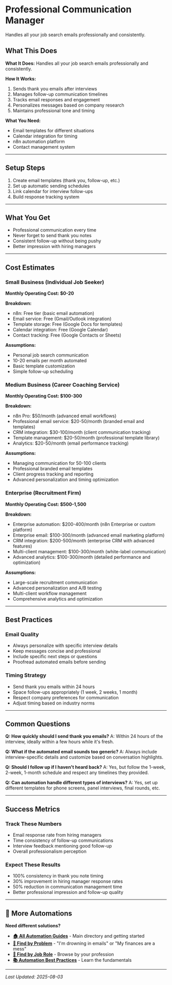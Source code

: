 # Professional Communication Manager

Handles all your job search emails professionally and consistently.

## What This Does

**What It Does:** Handles all your job search emails professionally and consistently.

**How It Works:**
1. Sends thank you emails after interviews
2. Manages follow-up communication timelines
3. Tracks email responses and engagement
4. Personalizes messages based on company research
5. Maintains professional tone and timing

**What You Need:**
- Email templates for different situations
- Calendar integration for timing
- n8n automation platform
- Contact management system

---

## Setup Steps

1. Create email templates (thank you, follow-up, etc.)
2. Set up automatic sending schedules
3. Link calendar for interview follow-ups
4. Build response tracking system

---

## What You Get

- Professional communication every time
- Never forget to send thank you notes
- Consistent follow-up without being pushy
- Better impression with hiring managers

---

## Cost Estimates

### Small Business (Individual Job Seeker)
**Monthly Operating Cost: $0-20**

**Breakdown:**
- n8n: Free tier (basic email automation)
- Email service: Free (Gmail/Outlook integration)
- Template storage: Free (Google Docs for templates)
- Calendar integration: Free (Google Calendar)
- Contact tracking: Free (Google Contacts or Sheets)

**Assumptions:**
- Personal job search communication
- 10-20 emails per month automated
- Basic template customization
- Simple follow-up scheduling

### Medium Business (Career Coaching Service)
**Monthly Operating Cost: $100-300**

**Breakdown:**
- n8n Pro: $50/month (advanced email workflows)
- Professional email service: $20-50/month (branded email and templates)
- CRM integration: $30-100/month (client communication tracking)
- Template management: $20-50/month (professional template library)
- Analytics: $20-50/month (email performance tracking)

**Assumptions:**
- Managing communication for 50-100 clients
- Professional branded email templates
- Client progress tracking and reporting
- Advanced personalization and timing optimization

### Enterprise (Recruitment Firm)
**Monthly Operating Cost: $500-1,500**

**Breakdown:**
- Enterprise automation: $200-400/month (n8n Enterprise or custom platform)
- Enterprise email: $100-300/month (advanced email marketing platform)
- CRM integration: $200-500/month (enterprise CRM with advanced features)
- Multi-client management: $100-300/month (white-label communication)
- Advanced analytics: $100-300/month (detailed performance and optimization)

**Assumptions:**
- Large-scale recruitment communication
- Advanced personalization and A/B testing
- Multi-client workflow management
- Comprehensive analytics and optimization

---

## Best Practices

### Email Quality
- Always personalize with specific interview details
- Keep messages concise and professional
- Include specific next steps or questions
- Proofread automated emails before sending

### Timing Strategy
- Send thank you emails within 24 hours
- Space follow-ups appropriately (1 week, 2 weeks, 1 month)
- Respect company preferences for communication
- Adjust timing based on industry norms

---

## Common Questions

**Q: How quickly should I send thank you emails?**
A: Within 24 hours of the interview, ideally within a few hours while it's fresh.

**Q: What if the automated email sounds too generic?**
A: Always include interview-specific details and customize based on conversation highlights.

**Q: Should I follow up if I haven't heard back?**
A: Yes, but follow the 1-week, 2-week, 1-month schedule and respect any timelines they provided.

**Q: Can automation handle different types of interviews?**
A: Yes, set up different templates for phone screens, panel interviews, final rounds, etc.

---

## Success Metrics

### Track These Numbers
- Email response rate from hiring managers
- Time consistency of follow-up communications
- Interview feedback mentioning good follow-up
- Overall professionalism perception

### Expect These Results
- 100% consistency in thank you note timing
- 30% improvement in hiring manager response rates
- 50% reduction in communication management time
- Better professional impression and follow-up quality

---

## 🔗 More Automations

**Need different solutions?**
- **[🏠 All Automation Guides](../../AI%20Automations%20Guide.md)** - Main directory and getting started
- **[🎯 Find by Problem](../../Automation%20Workflows%20by%20Problem.md)** - "I'm drowning in emails" or "My finances are a mess"
- **[👔 Find by Job Role](../../Automation%20Workflows%20by%20Job%20Role.md)** - Browse by your profession
- **[📚 Automation Best Practices](../../Automation%20Best%20Practices.md)** - Learn the fundamentals

---

*Last Updated: 2025-08-03*